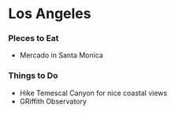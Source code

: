# Los Angeles

### Pleces to Eat
- Mercado in Santa Monica

### Things to Do
- Hike Temescal Canyon for nice coastal views
- GRiffith Observatory
